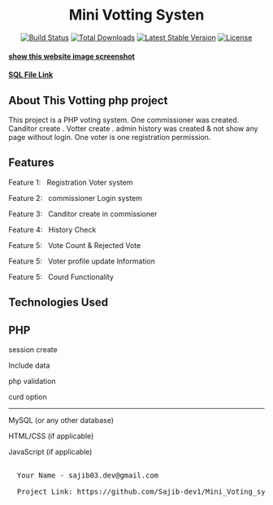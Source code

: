 <h1 align="center">Mini Votting Systen</h1>

<p align="center">
<a href="https://github.com/laravel/framework/actions"><img src="https://github.com/laravel/framework/workflows/tests/badge.svg" alt="Build Status"></a>
<a href="https://packagist.org/packages/laravel/framework"><img src="https://img.shields.io/packagist/dt/laravel/framework" alt="Total Downloads"></a>
<a href="https://packagist.org/packages/laravel/framework"><img src="https://img.shields.io/packagist/v/laravel/framework" alt="Latest Stable Version"></a>
<a href="https://packagist.org/packages/laravel/framework"><img src="https://img.shields.io/packagist/l/laravel/framework" alt="License"></a>
</p>




<h4><a href="https://drive.google.com/drive/u/0/folders/1xlJBmhz44QGVx5Y0kRbM6xnMAl7rnP7D" target="_blank">show this website image screenshot</a></h4>
<h4><a href="https://drive.google.com/drive/u/0/folders/1A59C-Nv1LmUmYbz8iVDlnnNLHTDQvw9s" target="_blank">SQL File Link</a></h4>

## About This Votting php project

This project is a PHP voting system. One commissioner was created. Canditor create . Votter create . admin history was created & not show any page without login. One voter is one registration permission. 


## Features

<p>Feature 1: &nbsp; Registration Voter system</p>
<p>Feature 2: &nbsp; commissioner Login system</p>
<p>Feature 3: &nbsp; Canditor create in commissioner</p>
<p>Feature 4: &nbsp; History Check</p>
<p>Feature 5: &nbsp; Vote Count & Rejected Vote</p>
<p>Feature 5: &nbsp; Voter profile update Information</p>
<p>Feature 5: &nbsp; Courd Functionality</p>


## Technologies Used
<h2>PHP</h2>
<p>session create</p>
<p>Include data</p>
<p>php validation</p>
<p>curd option</p>
<hr>
<p>MySQL (or any other database)</p>
<p>HTML/CSS (if applicable)</p>
<p>JavaScript (if applicable)</p>

<pre>

  Your Name - sajib03.dev@gmail.com

  Project Link: https://github.com/Sajib-dev1/Mini_Voting_system_php
  
</pre>

